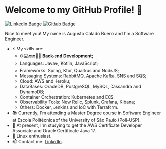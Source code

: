# Welcome to my GitHub Profile!  👋

[![Linkedin Badge](https://img.shields.io/badge/-LinkedIn-blue?style=flat-square&logo=Linkedin&logoColor=white&link=https://www.linkedin.com/in/augusto-bueno)](https://www.linkedin.com/in/augusto-bueno)
[![Github Badge](https://img.shields.io/badge/-Github-000?style=flat-square&logo=Github&logoColor=white&link=https://github.com/AugustoCalado/)](https://github.com/AugustoCalado/)

Nice to meet you! My name is Augusto Calado Bueno and I'm a Software Engineer.

 - ⚡ My skills are: 
    - ⚙️💻🔙🔚👨‍💻 **Back-end Development;**
    - Languages: Java☕, Kotlin, JavaScript;
    - Frameworks: Spring, Ktor, Quarkus and NodeJS;
    - Messaging Systems: RabbitMQ, Apache Kafka, SNS and SQS;
    - Cloud: AWS and Heroku;
    - DataBases: OracleDB, PostgreSQL, MySQL, Cassandra and DynamoDB;
    - Container Orchestration: Kubernetes and ECS;
    - Observability Tools: New Relic, Splunk, Grafana, Kibana;
    - Others: Docker, Jenkins and IoC with Terraform.
 - 📚 Currently, I'm attending a Master Degree course in Software Engineer at Escola Politécnica of the University of São Paulo (Poli-USP).
 - 🌱 At present, I'm studying to get the AWS Certificate Developer Associate and Oracle Certificate Java 17.
 - 🐧 Linux enthusiast.
 - 📫 Contact me: [LinkedIn](https://www.linkedin.com/in/augusto-bueno/).

